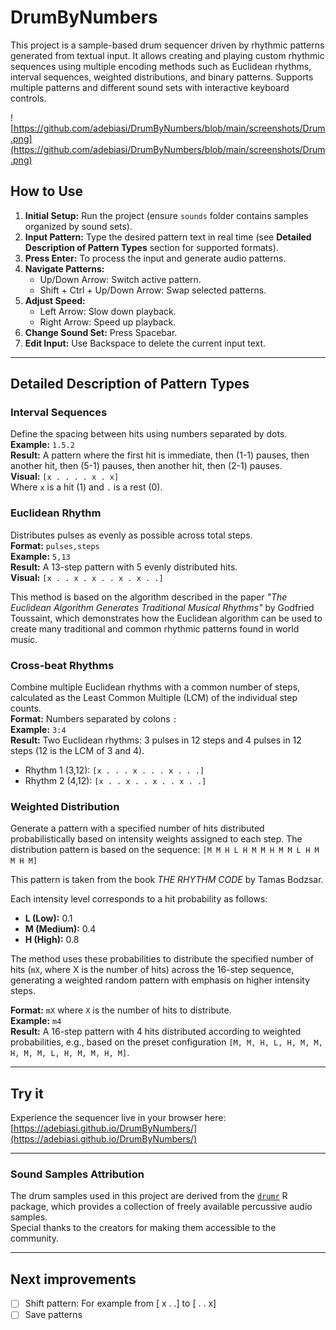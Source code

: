 # DrumByNumbers

This project is a sample-based drum sequencer driven by rhythmic patterns generated from textual input. It allows creating and playing custom rhythmic sequences using multiple encoding methods such as Euclidean rhythms, interval sequences, weighted distributions, and binary patterns. Supports multiple patterns and different sound sets with interactive keyboard controls.

![https://github.com/adebiasi/DrumByNumbers/blob/main/screenshots/Drum.png](https://github.com/adebiasi/DrumByNumbers/blob/main/screenshots/Drum.png)

## How to Use

1. **Initial Setup:** Run the project (ensure `sounds` folder contains samples organized by sound sets).
2. **Input Pattern:** Type the desired pattern text in real time (see **Detailed Description of Pattern Types** section for supported formats).
3. **Press Enter:** To process the input and generate audio patterns.
4. **Navigate Patterns:**  
   - Up/Down Arrow: Switch active pattern.  
   - Shift + Ctrl + Up/Down Arrow: Swap selected patterns.  
5. **Adjust Speed:**  
   - Left Arrow: Slow down playback.  
   - Right Arrow: Speed up playback.  
6. **Change Sound Set:** Press Spacebar.  
7. **Edit Input:** Use Backspace to delete the current input text.

---

## Detailed Description of Pattern Types

### Interval Sequences

Define the spacing between hits using numbers separated by dots.  
**Example:** `1.5.2`  
**Result:** A pattern where the first hit is immediate, then (1-1) pauses, then another hit, then (5-1) pauses, then another hit, then (2-1) pauses.  
**Visual:** `[x . . . . x . x]`  
Where `x` is a hit (1) and `.` is a rest (0).

### Euclidean Rhythm

Distributes pulses as evenly as possible across total steps.  
**Format:** `pulses,steps`  
**Example:** `5,13`  
**Result:** A 13-step pattern with 5 evenly distributed hits.  
**Visual:** `[x . . x . x . . x . x . .]`

This method is based on the algorithm described in the paper *"The Euclidean Algorithm Generates Traditional Musical Rhythms"* by Godfried Toussaint, which demonstrates how the Euclidean algorithm can be used to create many traditional and common rhythmic patterns found in world music.

### Cross-beat Rhythms

Combine multiple Euclidean rhythms with a common number of steps, calculated as the Least Common Multiple (LCM) of the individual step counts.  
**Format:** Numbers separated by colons `:`  
**Example:** `3:4`  
**Result:** Two Euclidean rhythms: 3 pulses in 12 steps and 4 pulses in 12 steps (12 is the LCM of 3 and 4).  
- Rhythm 1 (3,12): `[x . . . x . . . x . . .]`  
- Rhythm 2 (4,12): `[x . . x . . x . . x . .]`

### Weighted Distribution

Generate a pattern with a specified number of hits distributed probabilistically based on intensity weights assigned to each step. The distribution pattern is based on the sequence:
`[M M H L H M M H M M L H M M H M]`

This pattern is taken from the book *THE RHYTHM CODE* by Tamas Bodzsar.

Each intensity level corresponds to a hit probability as follows:

- **L (Low):** 0.1  
- **M (Medium):** 0.4  
- **H (High):** 0.8  

The method uses these probabilities to distribute the specified number of hits (`mX`, where X is the number of hits) across the 16-step sequence, generating a weighted random pattern with emphasis on higher intensity steps.


**Format:** `mX` where `X` is the number of hits to distribute.  
**Example:** `m4`  
**Result:** A 16-step pattern with 4 hits distributed according to weighted probabilities, e.g., based on the preset configuration `[M, M, H, L, H, M, M, H, M, M, L, H, M, M, H, M]`.

---
## Try it

Experience the sequencer live in your browser here:  
[https://adebiasi.github.io/DrumByNumbers/](https://adebiasi.github.io/DrumByNumbers/)

---

### Sound Samples Attribution

The drum samples used in this project are derived from the [`drumr`](https://cran.r-project.org/web/packages/drumr/readme/README.html) R package, which provides a collection of freely available percussive audio samples.  
Special thanks to the creators for making them accessible to the community.

---

## Next improvements
 - [ ] Shift pattern: For example from [ x . .] to [ . . x]
 - [ ] Save patterns
